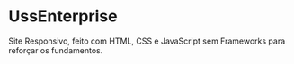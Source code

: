 # UssEnterprise

Site Responsivo, feito com HTML, CSS e JavaScript sem Frameworks para reforçar os fundamentos.
